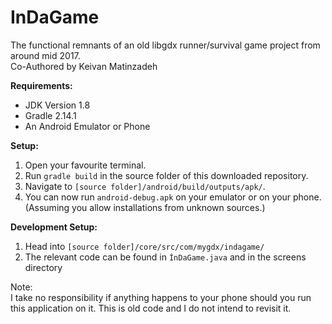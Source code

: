 # InDaGame
The functional remnants of an old libgdx runner/survival game project from around mid 2017.
<br>Co-Authored by Keivan Matinzadeh

**Requirements:**
* JDK Version 1.8
* Gradle 2.14.1
* An Android Emulator or Phone

**Setup:**
1) Open your favourite terminal.
2) Run `gradle build` in the source folder of this downloaded repository.
3) Navigate to `[source folder]/android/build/outputs/apk/`.
4) You can now run `android-debug.apk` on your emulator or on your phone. (Assuming you allow installations from unknown sources.)

**Development Setup:**
1) Head into `[source folder]/core/src/com/mygdx/indagame/`
2) The relevant code can be found in `ÌnDaGame.java` and in the screens directory

Note:<br>
I take no responsibility if anything happens to your phone should you run this application on it. 
This is old code and I do not intend to revisit it. 
